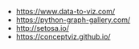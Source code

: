 * https://www.data-to-viz.com/
* https://python-graph-gallery.com/
* http://setosa.io/
* https://conceptviz.github.io/
